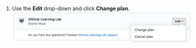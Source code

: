 1. Use the **Edit** drop-down and click **Change plan**.
  ![Edit drop-down in the Marketplace Purchases section of your personal account's billing settings](/assets/images/help/marketplace/marketplace-edit-app-billing-settings.png)
